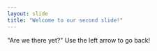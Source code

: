 ```yaml
---
layout: slide
title: "Welcome to our second slide!"
---
```

"Are we there yet?"
Use the left arrow to go back!
